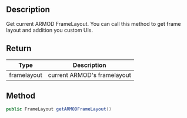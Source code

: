 ## Description

Get current ARMOD FrameLayout. You can call this method to get frame layout and addition you custom UIs.

## Return

| Type                                               | Description                 |
| -------------------------------------------------- | --------------------------- |
| <highlight color="#BA89F3">framelayout</highlight> | current ARMOD's framelayout |

## Method
```java
public FrameLayout getARMODFrameLayout()
```
